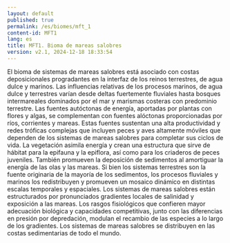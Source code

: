 ```yaml
---
layout: default
published: true
permalink: /es/biomes/mft_1
content-id: MFT1
lang: es
title: MFT1. Bioma de mareas salobres
version: v2.1, 2024-12-18 18:33:54
---
```


El bioma de sistemas de mareas salobres está asociado con costas deposicionales progradantes en la interfaz de los reinos terrestres, de agua dulce y marinos. Las influencias relativas de los procesos marinos, de agua dulce y terrestres varían desde deltas fuertemente fluviales hasta bosques intermareales dominados por el mar y marismas costeras con predominio terrestre.
Las fuentes autóctonas de energía, aportadas por plantas con flores y algas, se complementan con fuentes alóctonas proporcionadas por ríos, corrientes y mareas. Estas fuentes sustentan una alta productividad y redes tróficas complejas que incluyen peces y aves altamente móviles que dependen de los sistemas de mareas salobres para completar sus ciclos de vida. La vegetación asimila energía y crean una estructura que sirve de hábitat para la epifauna y la epiflora, así como para los criaderos de peces juveniles. También promueven la deposición de sedimentos al amortiguar la energía de las olas y las mareas.
Si bien los sistemas terrestres son la fuente originaria de la mayoría de los sedimentos, los procesos fluviales y marinos los redistribuyen y promueven un mosaico dinámico en distintas escalas temporales y espaciales. Los sistemas de mareas salobres están estructurados por pronunciados gradientes locales de salinidad y exposición a las mareas. Los rasgos fisiológicos que confieren mayor adecuación biológica y capacidades competitivas, junto con las diferencias en presión por depredación, modulan el recambio de las especies a lo largo de los gradientes.
Los sistemas de mareas salobres se distribuyen en las costas sedimentarias de todo el mundo.
